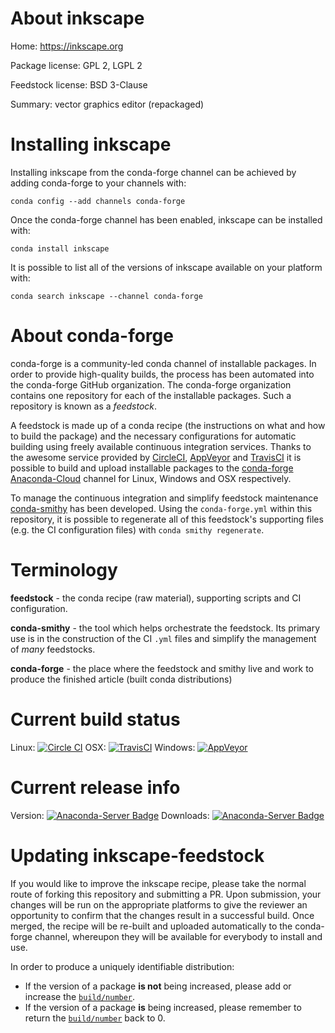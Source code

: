 About inkscape
==============

Home: https://inkscape.org

Package license: GPL 2, LGPL 2

Feedstock license: BSD 3-Clause

Summary: vector graphics editor (repackaged)



Installing inkscape
===================

Installing inkscape from the conda-forge channel can be achieved by adding conda-forge to your channels with:

```
conda config --add channels conda-forge
```

Once the conda-forge channel has been enabled, inkscape can be installed with:

```
conda install inkscape
```

It is possible to list all of the versions of inkscape available on your platform with:

```
conda search inkscape --channel conda-forge
```


About conda-forge
=================

conda-forge is a community-led conda channel of installable packages.
In order to provide high-quality builds, the process has been automated into the
conda-forge GitHub organization. The conda-forge organization contains one repository
for each of the installable packages. Such a repository is known as a *feedstock*.

A feedstock is made up of a conda recipe (the instructions on what and how to build
the package) and the necessary configurations for automatic building using freely
available continuous integration services. Thanks to the awesome service provided by
[CircleCI](https://circleci.com/), [AppVeyor](http://www.appveyor.com/)
and [TravisCI](https://travis-ci.org/) it is possible to build and upload installable
packages to the [conda-forge](https://anaconda.org/conda-forge)
[Anaconda-Cloud](http://docs.anaconda.org/) channel for Linux, Windows and OSX respectively.

To manage the continuous integration and simplify feedstock maintenance
[conda-smithy](http://github.com/conda-forge/conda-smithy) has been developed.
Using the ``conda-forge.yml`` within this repository, it is possible to regenerate all of
this feedstock's supporting files (e.g. the CI configuration files) with ``conda smithy regenerate``.


Terminology
===========

**feedstock** - the conda recipe (raw material), supporting scripts and CI configuration.

**conda-smithy** - the tool which helps orchestrate the feedstock.
                   Its primary use is in the construction of the CI ``.yml`` files
                   and simplify the management of *many* feedstocks.

**conda-forge** - the place where the feedstock and smithy live and work to
                  produce the finished article (built conda distributions)

Current build status
====================

Linux: [![Circle CI](https://circleci.com/gh/conda-forge/inkscape-feedstock.svg?style=svg)](https://circleci.com/gh/conda-forge/inkscape-feedstock)
OSX: [![TravisCI](https://travis-ci.org/conda-forge/inkscape-feedstock.svg?branch=master)](https://travis-ci.org/conda-forge/inkscape-feedstock)
Windows: [![AppVeyor](https://ci.appveyor.com/api/projects/status/github/conda-forge/inkscape-feedstock?svg=True)](https://ci.appveyor.com/project/conda-forge/inkscape-feedstock/branch/master)

Current release info
====================
Version: [![Anaconda-Server Badge](https://anaconda.org/conda-forge/inkscape/badges/version.svg)](https://anaconda.org/conda-forge/inkscape)
Downloads: [![Anaconda-Server Badge](https://anaconda.org/conda-forge/inkscape/badges/downloads.svg)](https://anaconda.org/conda-forge/inkscape)


Updating inkscape-feedstock
===========================

If you would like to improve the inkscape recipe, please take the normal
route of forking this repository and submitting a PR. Upon submission, your changes will
be run on the appropriate platforms to give the reviewer an opportunity to confirm that the
changes result in a successful build. Once merged, the recipe will be re-built and uploaded
automatically to the conda-forge channel, whereupon they will be available for everybody to
install and use.

In order to produce a uniquely identifiable distribution:
 * If the version of a package **is not** being increased, please add or increase
   the [``build/number``](http://conda.pydata.org/docs/building/meta-yaml.html#build-number-and-string).
 * If the version of a package **is** being increased, please remember to return
   the [``build/number``](http://conda.pydata.org/docs/building/meta-yaml.html#build-number-and-string)
   back to 0.
